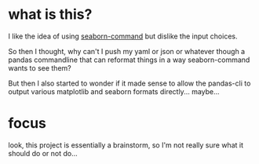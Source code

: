 
# what is this?

I like the idea of using
[seaborn-command](https://github.com/kojix2/seaborn-command) but dislike the
input choices.

So then I thought, why can't I push my yaml or json or whatever though a pandas
commandline that can reformat things in a way seaborn-command wants to see them?

But then I also started to wonder if it made sense to allow the pandas-cli to
output various matplotlib and seaborn formats directly... maybe...

# focus

look, this project is essentially a brainstorm, so I'm not really sure what it
should do or not do...
